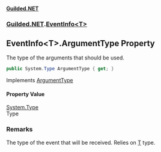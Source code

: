 
#### [Guilded.NET](Guilded_NET 'Guilded.NET')
### [Guilded.NET](Guilded_NET#Guilded_NET 'Guilded.NET').[EventInfo&lt;T&gt;](EventInfo_T_ 'Guilded.NET.EventInfo&lt;T&gt;')
## EventInfo&lt;T&gt;.ArgumentType Property

The type of the arguments that should be used.
```csharp
public System.Type ArgumentType { get; }
```

Implements [ArgumentType](IEventInfo_T__ArgumentType 'Guilded.NET.IEventInfo&lt;T&gt;.ArgumentType')


#### Property Value
[System.Type](https://docs.microsoft.com/en-us/dotnet/api/System.Type 'System.Type')  
Type

### Remarks
  
The type of the event that will be received. Relies on [T](EventInfo_T_#Guilded_NET_EventInfo_T__T 'Guilded.NET.EventInfo&lt;T&gt;.T') type.